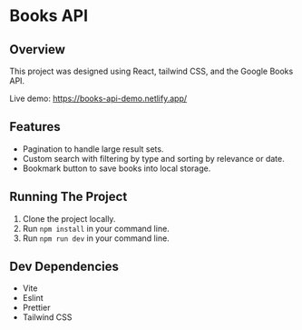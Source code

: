 # Books API

## Overview 

This project was designed using React, tailwind CSS, and the Google Books API.

Live demo: https://books-api-demo.netlify.app/

## Features

- Pagination to handle large result sets.
- Custom search with filtering by type and sorting by relevance or date.
- Bookmark button to save books into local storage.

## Running The Project

1. Clone the project locally.
2. Run `npm install` in your command line.
3. Run `npm run dev` in your command line.

## Dev Dependencies

- Vite
- Eslint
- Prettier
- Tailwind CSS
